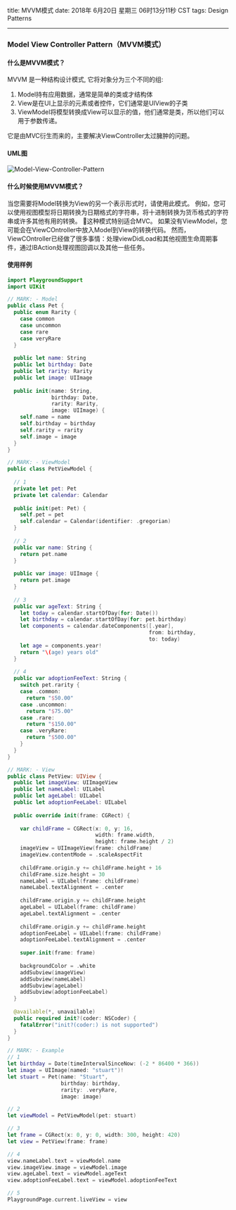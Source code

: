 title: MVVM模式
date: 2018年 6月20日 星期三 06时13分11秒 CST
tags: Design Patterns

---

### Model View Controller Pattern（MVVM模式）

#### 什么是MVVM模式？
MVVM 是一种结构设计模式, 它将对象分为三个不同的组:

1. Model持有应用数据，通常是简单的类或才结构体
2. View是在UI上显示的元素或者控件，它们通常是UIView的子类
3. ViewModel将模型转换成View可以显示的值，他们通常是类，所以他们可以用于参数传递。

它是由MVC衍生而来的，主要解决ViewController太过臃肿的问题。
 
#### UML图
![Model-View-Controller-Pattern](http://7xli4x.com1.z0.glb.clouddn.com/Model-View-Controller-Pattern.png)


#### 什么时候使用MVVM模式？

当您需要将Model转换为View的另一个表示形式时，请使用此模式。 例如，您可以使用视图模型将日期转换为日期格式的字符串，将十进制转换为货币格式的字符串或许多其他有用的转换。

这种模式特别适合MVC。 如果没有ViewModel，您可能会在ViewCOntroller中放入Model到View的转换代码。 然而，ViewCOntroller已经做了很多事情：处理viewDidLoad和其他视图生命周期事件，通过IBAction处理视图回调以及其他一些任务。

#### 使用样例

```swift
import PlaygroundSupport
import UIKit

// MARK: - Model
public class Pet {
  public enum Rarity {
    case common
    case uncommon
    case rare
    case veryRare
  }
  
  public let name: String
  public let birthday: Date
  public let rarity: Rarity
  public let image: UIImage
  
  public init(name: String,
              birthday: Date,
              rarity: Rarity,
              image: UIImage) {
    self.name = name
    self.birthday = birthday
    self.rarity = rarity
    self.image = image
  }
}

// MARK: - ViewModel
public class PetViewModel {
  
  // 1
  private let pet: Pet
  private let calendar: Calendar
  
  public init(pet: Pet) {
    self.pet = pet
    self.calendar = Calendar(identifier: .gregorian)
  }
  
  // 2
  public var name: String {
    return pet.name
  }
  
  public var image: UIImage {
    return pet.image
  }
  
  // 3
  public var ageText: String {
    let today = calendar.startOfDay(for: Date())
    let birthday = calendar.startOfDay(for: pet.birthday)
    let components = calendar.dateComponents([.year],
                                             from: birthday,
                                             to: today)
    let age = components.year!
    return "\(age) years old"
  }
  
  // 4
  public var adoptionFeeText: String {
    switch pet.rarity {
    case .common:
      return "$50.00"
    case .uncommon:
      return "$75.00"
    case .rare:
      return "$150.00"
    case .veryRare:
      return "$500.00"
    }
  }
}

// MARK: - View
public class PetView: UIView {
  public let imageView: UIImageView
  public let nameLabel: UILabel
  public let ageLabel: UILabel
  public let adoptionFeeLabel: UILabel
  
  public override init(frame: CGRect) {
    
    var childFrame = CGRect(x: 0, y: 16,
                            width: frame.width,
                            height: frame.height / 2)
    imageView = UIImageView(frame: childFrame)
    imageView.contentMode = .scaleAspectFit
    
    childFrame.origin.y += childFrame.height + 16
    childFrame.size.height = 30
    nameLabel = UILabel(frame: childFrame)
    nameLabel.textAlignment = .center
    
    childFrame.origin.y += childFrame.height
    ageLabel = UILabel(frame: childFrame)
    ageLabel.textAlignment = .center
    
    childFrame.origin.y += childFrame.height
    adoptionFeeLabel = UILabel(frame: childFrame)
    adoptionFeeLabel.textAlignment = .center
    
    super.init(frame: frame)
    
    backgroundColor = .white
    addSubview(imageView)
    addSubview(nameLabel)
    addSubview(ageLabel)
    addSubview(adoptionFeeLabel)
  }
  
  @available(*, unavailable)
  public required init?(coder: NSCoder) {
    fatalError("init?(coder:) is not supported")
  }
}

// MARK: - Example
// 1
let birthday = Date(timeIntervalSinceNow: (-2 * 86400 * 366))
let image = UIImage(named: "stuart")!
let stuart = Pet(name: "Stuart",
                 birthday: birthday,
                 rarity: .veryRare,
                 image: image)

// 2
let viewModel = PetViewModel(pet: stuart)

// 3
let frame = CGRect(x: 0, y: 0, width: 300, height: 420)
let view = PetView(frame: frame)

// 4 
view.nameLabel.text = viewModel.name
view.imageView.image = viewModel.image
view.ageLabel.text = viewModel.ageText
view.adoptionFeeLabel.text = viewModel.adoptionFeeText

// 5
PlaygroundPage.current.liveView = view

```

